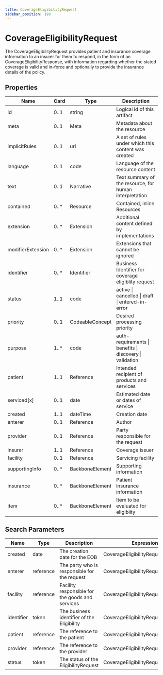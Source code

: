 ```yaml
---
title: CoverageEligibilityRequest
sidebar_position: 198
---
```


# CoverageEligibilityRequest

The CoverageEligibilityRequest provides patient and insurance coverage information to an insurer for them to respond, in
the form of an CoverageEligibilityResponse, with information regarding whether the stated coverage is valid and in-force
and optionally to provide the insurance details of the policy.

## Properties

| Name              | Card  | Type            | Description                                              |
| ----------------- | ----- | --------------- | -------------------------------------------------------- |
| id                | 0..1  | string          | Logical id of this artifact                              |
| meta              | 0..1  | Meta            | Metadata about the resource                              |
| implicitRules     | 0..1  | uri             | A set of rules under which this content was created      |
| language          | 0..1  | code            | Language of the resource content                         |
| text              | 0..1  | Narrative       | Text summary of the resource, for human interpretation   |
| contained         | 0..\* | Resource        | Contained, inline Resources                              |
| extension         | 0..\* | Extension       | Additional content defined by implementations            |
| modifierExtension | 0..\* | Extension       | Extensions that cannot be ignored                        |
| identifier        | 0..\* | Identifier      | Business Identifier for coverage eligiblity request      |
| status            | 1..1  | code            | active \| cancelled \| draft \| entered-in-error         |
| priority          | 0..1  | CodeableConcept | Desired processing priority                              |
| purpose           | 1..\* | code            | auth-requirements \| benefits \| discovery \| validation |
| patient           | 1..1  | Reference       | Intended recipient of products and services              |
| serviced[x]       | 0..1  | date            | Estimated date or dates of service                       |
| created           | 1..1  | dateTime        | Creation date                                            |
| enterer           | 0..1  | Reference       | Author                                                   |
| provider          | 0..1  | Reference       | Party responsible for the request                        |
| insurer           | 1..1  | Reference       | Coverage issuer                                          |
| facility          | 0..1  | Reference       | Servicing facility                                       |
| supportingInfo    | 0..\* | BackboneElement | Supporting information                                   |
| insurance         | 0..\* | BackboneElement | Patient insurance information                            |
| item              | 0..\* | BackboneElement | Item to be evaluated for eligibiity                      |

## Search Parameters

| Name       | Type      | Description                                     | Expression                            |
| ---------- | --------- | ----------------------------------------------- | ------------------------------------- |
| created    | date      | The creation date for the EOB                   | CoverageEligibilityRequest.created    |
| enterer    | reference | The party who is responsible for the request    | CoverageEligibilityRequest.enterer    |
| facility   | reference | Facility responsible for the goods and services | CoverageEligibilityRequest.facility   |
| identifier | token     | The business identifier of the Eligibility      | CoverageEligibilityRequest.identifier |
| patient    | reference | The reference to the patient                    | CoverageEligibilityRequest.patient    |
| provider   | reference | The reference to the provider                   | CoverageEligibilityRequest.provider   |
| status     | token     | The status of the EligibilityRequest            | CoverageEligibilityRequest.status     |
